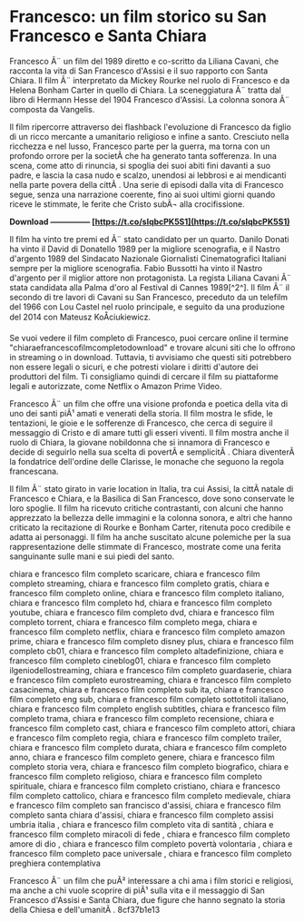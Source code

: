 
 
# Francesco: un film storico su San Francesco e Santa Chiara
 
Francesco Ã¨ un film del 1989 diretto e co-scritto da Liliana Cavani, che racconta la vita di San Francesco d'Assisi e il suo rapporto con Santa Chiara. Il film Ã¨ interpretato da Mickey Rourke nel ruolo di Francesco e da Helena Bonham Carter in quello di Chiara. La sceneggiatura Ã¨ tratta dal libro di Hermann Hesse del 1904 Francesco d'Assisi. La colonna sonora Ã¨ composta da Vangelis.
 
Il film ripercorre attraverso dei flashback l'evoluzione di Francesco da figlio di un ricco mercante a umanitario religioso e infine a santo. Cresciuto nella ricchezza e nel lusso, Francesco parte per la guerra, ma torna con un profondo orrore per la societÃ  che ha generato tanta sofferenza. In una scena, come atto di rinuncia, si spoglia dei suoi abiti fini davanti a suo padre, e lascia la casa nudo e scalzo, unendosi ai lebbrosi e ai mendicanti nella parte povera della cittÃ . Una serie di episodi dalla vita di Francesco segue, senza una narrazione coerente, fino ai suoi ultimi giorni quando riceve le stimmate, le ferite che Cristo subÃ¬ alla crocifissione.
 
**Download ————— [https://t.co/sIqbcPK5S1](https://t.co/sIqbcPK5S1)**


 
Il film ha vinto tre premi ed Ã¨ stato candidato per un quarto. Danilo Donati ha vinto il David di Donatello 1989 per la migliore scenografia, e il Nastro d'argento 1989 del Sindacato Nazionale Giornalisti Cinematografici Italiani sempre per la migliore scenografia. Fabio Bussotti ha vinto il Nastro d'argento per il miglior attore non protagonista. La regista Liliana Cavani Ã¨ stata candidata alla Palma d'oro al Festival di Cannes 1989[^2^]. Il film Ã¨ il secondo di tre lavori di Cavani su San Francesco, preceduto da un telefilm del 1966 con Lou Castel nel ruolo principale, e seguito da una produzione del 2014 con Mateusz KoÅciukiewicz.
 
Se vuoi vedere il film completo di Francesco, puoi cercare online il termine "chiaraefrancescofilmcompletodownload" e trovare alcuni siti che lo offrono in streaming o in download. Tuttavia, ti avvisiamo che questi siti potrebbero non essere legali o sicuri, e che potresti violare i diritti d'autore dei produttori del film. Ti consigliamo quindi di cercare il film su piattaforme legali e autorizzate, come Netflix o Amazon Prime Video.
  
Francesco Ã¨ un film che offre una visione profonda e poetica della vita di uno dei santi piÃ¹ amati e venerati della storia. Il film mostra le sfide, le tentazioni, le gioie e le sofferenze di Francesco, che cerca di seguire il messaggio di Cristo e di amare tutti gli esseri viventi. Il film mostra anche il ruolo di Chiara, la giovane nobildonna che si innamora di Francesco e decide di seguirlo nella sua scelta di povertÃ  e semplicitÃ . Chiara diventerÃ  la fondatrice dell'ordine delle Clarisse, le monache che seguono la regola francescana.
 
Il film Ã¨ stato girato in varie location in Italia, tra cui Assisi, la cittÃ  natale di Francesco e Chiara, e la Basilica di San Francesco, dove sono conservate le loro spoglie. Il film ha ricevuto critiche contrastanti, con alcuni che hanno apprezzato la bellezza delle immagini e la colonna sonora, e altri che hanno criticato la recitazione di Rourke e Bonham Carter, ritenuta poco credibile e adatta ai personaggi. Il film ha anche suscitato alcune polemiche per la sua rappresentazione delle stimmate di Francesco, mostrate come una ferita sanguinante sulle mani e sui piedi del santo.
 
chiara e francesco film completo scaricare,  chiara e francesco film completo streaming,  chiara e francesco film completo gratis,  chiara e francesco film completo online,  chiara e francesco film completo italiano,  chiara e francesco film completo hd,  chiara e francesco film completo youtube,  chiara e francesco film completo dvd,  chiara e francesco film completo torrent,  chiara e francesco film completo mega,  chiara e francesco film completo netflix,  chiara e francesco film completo amazon prime,  chiara e francesco film completo disney plus,  chiara e francesco film completo cb01,  chiara e francesco film completo altadefinizione,  chiara e francesco film completo cineblog01,  chiara e francesco film completo ilgeniodellostreaming,  chiara e francesco film completo guardaserie,  chiara e francesco film completo eurostreaming,  chiara e francesco film completo casacinema,  chiara e francesco film completo sub ita,  chiara e francesco film completo eng sub,  chiara e francesco film completo sottotitoli italiano,  chiara e francesco film completo english subtitles,  chiara e francesco film completo trama,  chiara e francesco film completo recensione,  chiara e francesco film completo cast,  chiara e francesco film completo attori,  chiara e francesco film completo regia,  chiara e francesco film completo trailer,  chiara e francesco film completo durata,  chiara e francesco film completo anno,  chiara e francesco film completo genere,  chiara e francesco film completo storia vera,  chiara e francesco film completo biografico,  chiara e francesco film completo religioso,  chiara e francesco film completo spirituale,  chiara e francesco film completo cristiano,  chiara e francesco film completo cattolico,  chiara e francesco film completo medievale,  chiara e francesco film completo san francisco d'assisi,  chiara e francesco film completo santa chiara d'assisi,  chiara e francesco film completo assisi umbria italia ,  chiara e francesco film completo vita di santità ,  chiara e francesco film completo miracoli di fede ,  chiara e francesco film completo amore di dio ,  chiara e francesco film completo povertà volontaria ,  chiara e francesco film completo pace universale ,  chiara e francesco film completo preghiera contemplativa
 
Francesco Ã¨ un film che puÃ² interessare a chi ama i film storici e religiosi, ma anche a chi vuole scoprire di piÃ¹ sulla vita e il messaggio di San Francesco d'Assisi e Santa Chiara, due figure che hanno segnato la storia della Chiesa e dell'umanitÃ .
 8cf37b1e13
 
